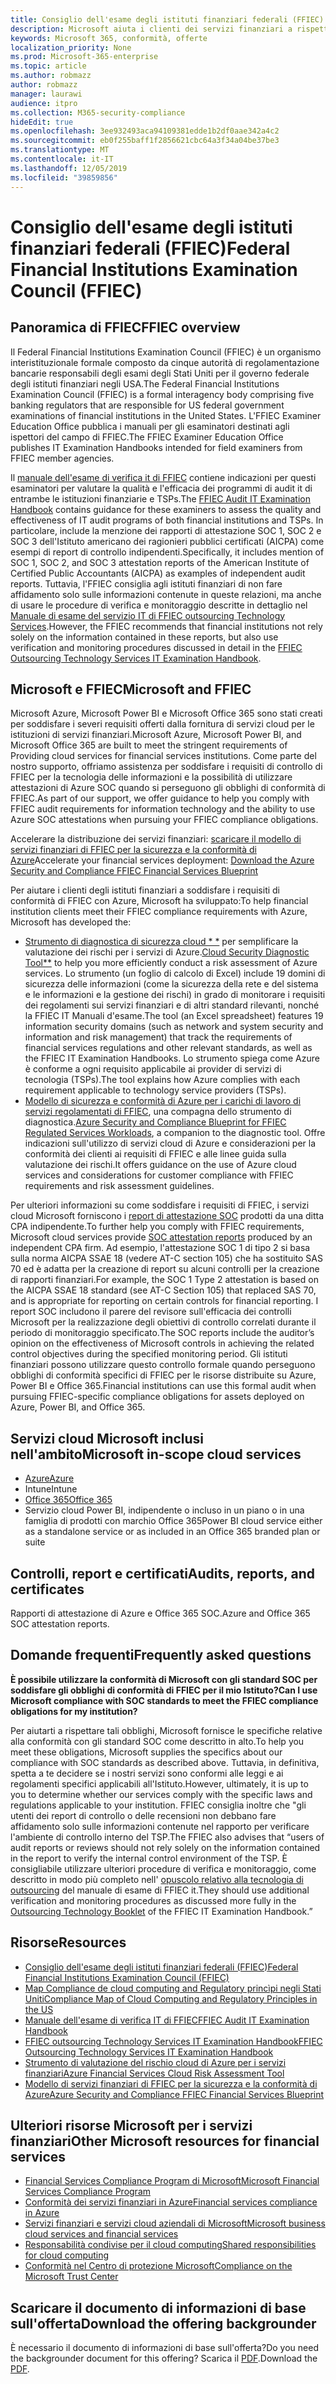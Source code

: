 ```yaml
---
title: Consiglio dell'esame degli istituti finanziari federali (FFIEC)
description: Microsoft aiuta i clienti dei servizi finanziari a rispettare i requisiti di controllo del Consiglio dell'esame degli istituti finanziari federali (FFIEC).
keywords: Microsoft 365, conformità, offerte
localization_priority: None
ms.prod: Microsoft-365-enterprise
ms.topic: article
ms.author: robmazz
author: robmazz
manager: laurawi
audience: itpro
ms.collection: M365-security-compliance
hideEdit: true
ms.openlocfilehash: 3ee932493aca94109381edde1b2df0aae342a4c2
ms.sourcegitcommit: eb0f255baff1f2856621cbc64a3f34a04be37be3
ms.translationtype: MT
ms.contentlocale: it-IT
ms.lasthandoff: 12/05/2019
ms.locfileid: "39859856"
---
```

# <a name="federal-financial-institutions-examination-council-ffiec"></a><span data-ttu-id="a6b36-104">Consiglio dell'esame degli istituti finanziari federali (FFIEC)</span><span class="sxs-lookup"><span data-stu-id="a6b36-104">Federal Financial Institutions Examination Council (FFIEC)</span></span>

## <a name="ffiec-overview"></a><span data-ttu-id="a6b36-105">Panoramica di FFIEC</span><span class="sxs-lookup"><span data-stu-id="a6b36-105">FFIEC overview</span></span>

<span data-ttu-id="a6b36-106">Il Federal Financial Institutions Examination Council (FFIEC) è un organismo interistituzionale formale composto da cinque autorità di regolamentazione bancarie responsabili degli esami degli Stati Uniti per il governo federale degli istituti finanziari negli USA.</span><span class="sxs-lookup"><span data-stu-id="a6b36-106">The Federal Financial Institutions Examination Council (FFIEC) is a formal interagency body comprising five banking regulators that are responsible for US federal government examinations of financial institutions in the United States.</span></span> <span data-ttu-id="a6b36-107">L'FFIEC Examiner Education Office pubblica i manuali per gli esaminatori destinati agli ispettori del campo di FFIEC.</span><span class="sxs-lookup"><span data-stu-id="a6b36-107">The FFIEC Examiner Education Office publishes IT Examination Handbooks intended for field examiners from FFIEC member agencies.</span></span>

<span data-ttu-id="a6b36-108">Il [manuale dell'esame di verifica it di FFIEC](https://ithandbook.ffiec.gov/it-booklets/audit.aspx) contiene indicazioni per questi esaminatori per valutare la qualità e l'efficacia dei programmi di audit it di entrambe le istituzioni finanziarie e TSPs.</span><span class="sxs-lookup"><span data-stu-id="a6b36-108">The [FFIEC Audit IT Examination Handbook](https://ithandbook.ffiec.gov/it-booklets/audit.aspx) contains guidance for these examiners to assess the quality and effectiveness of IT audit programs of both financial institutions and TSPs.</span></span> <span data-ttu-id="a6b36-109">In particolare, include la menzione dei rapporti di attestazione SOC 1, SOC 2 e SOC 3 dell'Istituto americano dei ragionieri pubblici certificati (AICPA) come esempi di report di controllo indipendenti.</span><span class="sxs-lookup"><span data-stu-id="a6b36-109">Specifically, it includes mention of SOC 1, SOC 2, and SOC 3 attestation reports of the American Institute of Certified Public Accountants (AICPA) as examples of independent audit reports.</span></span> <span data-ttu-id="a6b36-110">Tuttavia, l'FFIEC consiglia agli istituti finanziari di non fare affidamento solo sulle informazioni contenute in queste relazioni, ma anche di usare le procedure di verifica e monitoraggio descritte in dettaglio nel [Manuale di esame del servizio IT di FFIEC outsourcing Technology Services](https://ithandbook.ffiec.gov/it-booklets/outsourcing-technology-services.aspx).</span><span class="sxs-lookup"><span data-stu-id="a6b36-110">However, the FFIEC recommends that financial institutions not rely solely on the information contained in these reports, but also use verification and monitoring procedures discussed in detail in the [FFIEC Outsourcing Technology Services IT Examination Handbook](https://ithandbook.ffiec.gov/it-booklets/outsourcing-technology-services.aspx).</span></span>

## <a name="microsoft-and-ffiec"></a><span data-ttu-id="a6b36-111">Microsoft e FFIEC</span><span class="sxs-lookup"><span data-stu-id="a6b36-111">Microsoft and FFIEC</span></span>

<span data-ttu-id="a6b36-112">Microsoft Azure, Microsoft Power BI e Microsoft Office 365 sono stati creati per soddisfare i severi requisiti offerti dalla fornitura di servizi cloud per le istituzioni di servizi finanziari.</span><span class="sxs-lookup"><span data-stu-id="a6b36-112">Microsoft Azure, Microsoft Power BI, and Microsoft Office 365 are built to meet the stringent requirements of Providing cloud services for financial services institutions.</span></span> <span data-ttu-id="a6b36-113">Come parte del nostro supporto, offriamo assistenza per soddisfare i requisiti di controllo di FFIEC per la tecnologia delle informazioni e la possibilità di utilizzare attestazioni di Azure SOC quando si perseguono gli obblighi di conformità di FFIEC.</span><span class="sxs-lookup"><span data-stu-id="a6b36-113">As part of our support, we offer guidance to help you comply with FFIEC audit requirements for information technology and the ability to use Azure SOC attestations when pursuing your FFIEC compliance obligations.</span></span>

<span data-ttu-id="a6b36-114">Accelerare la distribuzione dei servizi finanziari: [scaricare il modello di servizi finanziari di FFIEC per la sicurezza e la conformità di Azure](https://servicetrust.microsoft.com/ViewPage/FFIECBlueprint)</span><span class="sxs-lookup"><span data-stu-id="a6b36-114">Accelerate your financial services deployment: [Download the Azure Security and Compliance FFIEC Financial Services Blueprint](https://servicetrust.microsoft.com/ViewPage/FFIECBlueprint)</span></span>

<span data-ttu-id="a6b36-115">Per aiutare i clienti degli istituti finanziari a soddisfare i requisiti di conformità di FFIEC con Azure, Microsoft ha sviluppato:</span><span class="sxs-lookup"><span data-stu-id="a6b36-115">To help financial institution clients meet their FFIEC compliance requirements with Azure, Microsoft has developed the:</span></span>

- <span data-ttu-id="a6b36-116">[Strumento di diagnostica di sicurezza cloud \* \*](https://aka.ms/FFIEC-CSDT) per semplificare la valutazione dei rischi per i servizi di Azure.</span><span class="sxs-lookup"><span data-stu-id="a6b36-116">[Cloud Security Diagnostic Tool\*\*](https://aka.ms/FFIEC-CSDT) to help you more efficiently conduct a risk assessment of Azure services.</span></span> <span data-ttu-id="a6b36-117">Lo strumento (un foglio di calcolo di Excel) include 19 domini di sicurezza delle informazioni (come la sicurezza della rete e del sistema e le informazioni e la gestione dei rischi) in grado di monitorare i requisiti dei regolamenti sui servizi finanziari e di altri standard rilevanti, nonché la FFIEC IT Manuali d'esame.</span><span class="sxs-lookup"><span data-stu-id="a6b36-117">The tool (an Excel spreadsheet) features 19 information security domains (such as network and system security and information and risk management) that track the requirements of financial services regulations and other relevant standards, as well as the FFIEC IT Examination Handbooks.</span></span> <span data-ttu-id="a6b36-118">Lo strumento spiega come Azure è conforme a ogni requisito applicabile ai provider di servizi di tecnologia (TSPs).</span><span class="sxs-lookup"><span data-stu-id="a6b36-118">The tool explains how Azure complies with each requirement applicable to technology service providers (TSPs).</span></span>
- <span data-ttu-id="a6b36-119">[Modello di sicurezza e conformità di Azure per i carichi di lavoro di servizi regolamentati di FFIEC](https://servicetrust.microsoft.com/ViewPage/FFIECBlueprint), una compagna dello strumento di diagnostica.</span><span class="sxs-lookup"><span data-stu-id="a6b36-119">[Azure Security and Compliance Blueprint for FFIEC Regulated Services Workloads](https://servicetrust.microsoft.com/ViewPage/FFIECBlueprint), a companion to the diagnostic tool.</span></span> <span data-ttu-id="a6b36-120">Offre indicazioni sull'utilizzo di servizi cloud di Azure e considerazioni per la conformità dei clienti ai requisiti di FFIEC e alle linee guida sulla valutazione dei rischi.</span><span class="sxs-lookup"><span data-stu-id="a6b36-120">It offers guidance on the use of Azure cloud services and considerations for customer compliance with FFIEC requirements and risk assessment guidelines.</span></span>

<span data-ttu-id="a6b36-121">Per ulteriori informazioni su come soddisfare i requisiti di FFIEC, i servizi cloud Microsoft forniscono i [report di attestazione SOC](offering-SOC.md) prodotti da una ditta CPA indipendente.</span><span class="sxs-lookup"><span data-stu-id="a6b36-121">To further help you comply with FFIEC requirements, Microsoft cloud services provide [SOC attestation reports](offering-SOC.md) produced by an independent CPA firm.</span></span> <span data-ttu-id="a6b36-122">Ad esempio, l'attestazione SOC 1 di tipo 2 si basa sulla norma AICPA SSAE 18 (vedere AT-C section 105) che ha sostituito SAS 70 ed è adatta per la creazione di report su alcuni controlli per la creazione di rapporti finanziari.</span><span class="sxs-lookup"><span data-stu-id="a6b36-122">For example, the SOC 1 Type 2 attestation is based on the AICPA SSAE 18 standard (see AT-C Section 105) that replaced SAS 70, and is appropriate for reporting on certain controls for financial reporting.</span></span> <span data-ttu-id="a6b36-123">I report SOC includono il parere del revisore sull'efficacia dei controlli Microsoft per la realizzazione degli obiettivi di controllo correlati durante il periodo di monitoraggio specificato.</span><span class="sxs-lookup"><span data-stu-id="a6b36-123">The SOC reports include the auditor’s opinion on the effectiveness of Microsoft controls in achieving the related control objectives during the specified monitoring period.</span></span> <span data-ttu-id="a6b36-124">Gli istituti finanziari possono utilizzare questo controllo formale quando perseguono obblighi di conformità specifici di FFIEC per le risorse distribuite su Azure, Power BI e Office 365.</span><span class="sxs-lookup"><span data-stu-id="a6b36-124">Financial institutions can use this formal audit when pursuing FFIEC-specific compliance obligations for assets deployed on Azure, Power BI, and Office 365.</span></span>

## <a name="microsoft-in-scope-cloud-services"></a><span data-ttu-id="a6b36-125">Servizi cloud Microsoft inclusi nell'ambito</span><span class="sxs-lookup"><span data-stu-id="a6b36-125">Microsoft in-scope cloud services</span></span>

- [<span data-ttu-id="a6b36-126">Azure</span><span class="sxs-lookup"><span data-stu-id="a6b36-126">Azure</span></span>](https://aka.ms/AzureCompliance)
- <span data-ttu-id="a6b36-127">Intune</span><span class="sxs-lookup"><span data-stu-id="a6b36-127">Intune</span></span>
- [<span data-ttu-id="a6b36-128">Office 365</span><span class="sxs-lookup"><span data-stu-id="a6b36-128">Office 365</span></span>](https://go.microsoft.com/fwlink/p/?LinkID=2077751)
- <span data-ttu-id="a6b36-129">Servizio cloud Power BI, indipendente o incluso in un piano o in una famiglia di prodotti con marchio Office 365</span><span class="sxs-lookup"><span data-stu-id="a6b36-129">Power BI cloud service either as a standalone service or as included in an Office 365 branded plan or suite</span></span>

## <a name="audits-reports-and-certificates"></a><span data-ttu-id="a6b36-130">Controlli, report e certificati</span><span class="sxs-lookup"><span data-stu-id="a6b36-130">Audits, reports, and certificates</span></span>

<span data-ttu-id="a6b36-131">Rapporti di attestazione di Azure e Office 365 SOC.</span><span class="sxs-lookup"><span data-stu-id="a6b36-131">Azure and Office 365 SOC attestation reports.</span></span>

## <a name="frequently-asked-questions"></a><span data-ttu-id="a6b36-132">Domande frequenti</span><span class="sxs-lookup"><span data-stu-id="a6b36-132">Frequently asked questions</span></span>

<span data-ttu-id="a6b36-133">**È possibile utilizzare la conformità di Microsoft con gli standard SOC per soddisfare gli obblighi di conformità di FFIEC per il mio Istituto?**</span><span class="sxs-lookup"><span data-stu-id="a6b36-133">**Can I use Microsoft compliance with SOC standards to meet the FFIEC compliance obligations for my institution?**</span></span>

<span data-ttu-id="a6b36-134">Per aiutarti a rispettare tali obblighi, Microsoft fornisce le specifiche relative alla conformità con gli standard SOC come descritto in alto.</span><span class="sxs-lookup"><span data-stu-id="a6b36-134">To help you meet these obligations, Microsoft supplies the specifics about our compliance with SOC standards as described above.</span></span> <span data-ttu-id="a6b36-135">Tuttavia, in definitiva, spetta a te decidere se i nostri servizi sono conformi alle leggi e ai regolamenti specifici applicabili all'Istituto.</span><span class="sxs-lookup"><span data-stu-id="a6b36-135">However, ultimately, it is up to you to determine whether our services comply with the specific laws and regulations applicable to your institution.</span></span> <span data-ttu-id="a6b36-136">FFIEC consiglia inoltre che "gli utenti dei report di controllo o delle recensioni non debbano fare affidamento solo sulle informazioni contenute nel rapporto per verificare l'ambiente di controllo interno del TSP.</span><span class="sxs-lookup"><span data-stu-id="a6b36-136">The FFIEC also advises that “users of audit reports or reviews should not rely solely on the information contained in the report to verify the internal control environment of the TSP.</span></span> <span data-ttu-id="a6b36-137">È consigliabile utilizzare ulteriori procedure di verifica e monitoraggio, come descritto in modo più completo nell' [opuscolo relativo alla tecnologia di outsourcing](https://ithandbook.ffiec.gov/it-booklets/outsourcing-technology-services.aspx) del manuale di esame di FFIEC it.</span><span class="sxs-lookup"><span data-stu-id="a6b36-137">They should use additional verification and monitoring procedures as discussed more fully in the [Outsourcing Technology Booklet](https://ithandbook.ffiec.gov/it-booklets/outsourcing-technology-services.aspx) of the FFIEC IT Examination Handbook.”</span></span>

## <a name="resources"></a><span data-ttu-id="a6b36-138">Risorse</span><span class="sxs-lookup"><span data-stu-id="a6b36-138">Resources</span></span>

- [<span data-ttu-id="a6b36-139">Consiglio dell'esame degli istituti finanziari federali (FFIEC)</span><span class="sxs-lookup"><span data-stu-id="a6b36-139">Federal Financial Institutions Examination Council (FFIEC)</span></span>](https://www.ffiec.gov/)
- [<span data-ttu-id="a6b36-140">Map Compliance de cloud computing and Regulatory princìpi negli Stati Uniti</span><span class="sxs-lookup"><span data-stu-id="a6b36-140">Compliance Map of Cloud Computing and Regulatory Principles in the US</span></span>](https://servicetrust.microsoft.com/ViewPage/TrustDocuments?command=Download&downloadType=Document&downloadId=5b483567-00b0-4d86-96ae-ee887dadb61c&docTab=6d000410-c9e9-11e7-9a91-892aae8839ad_Compliance_Guides)
- [<span data-ttu-id="a6b36-141">Manuale dell'esame di verifica IT di FFIEC</span><span class="sxs-lookup"><span data-stu-id="a6b36-141">FFIEC Audit IT Examination Handbook</span></span>](https://ithandbook.ffiec.gov/it-booklets/audit.aspx)
- [<span data-ttu-id="a6b36-142">FFIEC outsourcing Technology Services IT Examination Handbook</span><span class="sxs-lookup"><span data-stu-id="a6b36-142">FFIEC Outsourcing Technology Services IT Examination Handbook</span></span>](https://ithandbook.ffiec.gov/it-booklets/outsourcing-technology-services.aspx)
- [<span data-ttu-id="a6b36-143">Strumento di valutazione del rischio cloud di Azure per i servizi finanziari</span><span class="sxs-lookup"><span data-stu-id="a6b36-143">Azure Financial Services Cloud Risk Assessment Tool</span></span>](https://aka.ms/FFIEC-CSDT)
- [<span data-ttu-id="a6b36-144">Modello di servizi finanziari di FFIEC per la sicurezza e la conformità di Azure</span><span class="sxs-lookup"><span data-stu-id="a6b36-144">Azure Security and Compliance FFIEC Financial Services Blueprint</span></span>](https://servicetrust.microsoft.com/ViewPage/FFIECBlueprint)

## <a name="other-microsoft-resources-for-financial-services"></a><span data-ttu-id="a6b36-145">Ulteriori risorse Microsoft per i servizi finanziari</span><span class="sxs-lookup"><span data-stu-id="a6b36-145">Other Microsoft resources for financial services</span></span>

- [<span data-ttu-id="a6b36-146">Financial Services Compliance Program di Microsoft</span><span class="sxs-lookup"><span data-stu-id="a6b36-146">Microsoft Financial Services Compliance Program</span></span>](https://www.microsoft.com/download/details.aspx?id=55332)
- [<span data-ttu-id="a6b36-147">Conformità dei servizi finanziari in Azure</span><span class="sxs-lookup"><span data-stu-id="a6b36-147">Financial services compliance in Azure</span></span>](https://azure.microsoft.com/resources/videos/azurecon-2015-financial-services-compliance-in-azure/)
- [<span data-ttu-id="a6b36-148">Servizi finanziari e servizi cloud aziendali di Microsoft</span><span class="sxs-lookup"><span data-stu-id="a6b36-148">Microsoft business cloud services and financial services</span></span>](https://servicetrust.microsoft.com/viewpage/financialservicesoverview)
- [<span data-ttu-id="a6b36-149">Responsabilità condivise per il cloud computing</span><span class="sxs-lookup"><span data-stu-id="a6b36-149">Shared responsibilities for cloud computing</span></span>](https://aka.ms/sharedresponsibility)
- [<span data-ttu-id="a6b36-150">Conformità nel Centro di protezione Microsoft</span><span class="sxs-lookup"><span data-stu-id="a6b36-150">Compliance on the Microsoft Trust Center</span></span>](https://www.microsoft.com/trust-center/compliance/compliance-overview)

## <a name="download-the-offering-backgrounder"></a><span data-ttu-id="a6b36-151">Scaricare il documento di informazioni di base sull'offerta</span><span class="sxs-lookup"><span data-stu-id="a6b36-151">Download the offering backgrounder</span></span>

<span data-ttu-id="a6b36-152">È necessario il documento di informazioni di base sull'offerta?</span><span class="sxs-lookup"><span data-stu-id="a6b36-152">Do you need the backgrounder document for this offering?</span></span> <span data-ttu-id="a6b36-153">Scarica il [PDF](https://download.microsoft.com/download/6/2/7/62760960-C4B5-456B-9CF8-DCB7D692AAC4/FFIEC-Compliance.pdf).</span><span class="sxs-lookup"><span data-stu-id="a6b36-153">Download the [PDF](https://download.microsoft.com/download/6/2/7/62760960-C4B5-456B-9CF8-DCB7D692AAC4/FFIEC-Compliance.pdf).</span></span>
